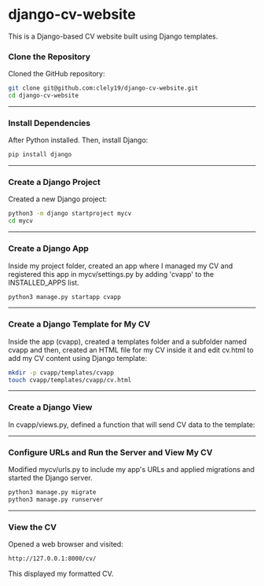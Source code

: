 # django-cv-website

This is a Django-based CV website built using Django templates.


### Clone the Repository
Cloned the GitHub repository:

```bash
git clone git@github.com:clely19/django-cv-website.git
cd django-cv-website
```

---

### Install Dependencies
After Python installed. Then, install Django:

```bash
pip install django
```

---
### Create a Django Project
Created a new Django project:

```bash
python3 -m django startproject mycv
cd mycv
```

---
###  Create a Django App
Inside my project folder, created an app where I managed my CV and registered this app in mycv/settings.py by adding 'cvapp' to the INSTALLED_APPS list.

```bash
python3 manage.py startapp cvapp
```


---
###  Create a Django Template for My CV
Inside the app (cvapp), created a templates folder and a subfolder named cvapp and then, created an HTML file for my CV inside it and edit cv.html to add my CV content using Django template:
```bash
mkdir -p cvapp/templates/cvapp
touch cvapp/templates/cvapp/cv.html
```

---
###  Create a Django View
In cvapp/views.py, defined a function that will send CV data to the template:

---
###  Configure URLs and Run the Server and View My CV
Modified mycv/urls.py to include my app's URLs and applied migrations and started the Django server.
```bash
python3 manage.py migrate
python3 manage.py runserver
```

---

### View the CV
Opened a web browser and visited:

```bash
http://127.0.0.1:8000/cv/
```

This displayed my formatted CV.
